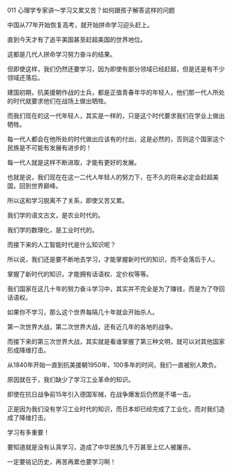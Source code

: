 011 心理学专家讲～学习又累又苦？如何跟孩子解答这样的问题





中国从77年开始恢复高考，就开始拼命学习迎头赶上。

直到今天才有了追平美国甚至赶超美国的世界地位。

这都是几代人拼命学习努力奋斗的结果。

但即使这样，我们仍然还要学习，因为即使有部分领域已经赶超，但是还是有不少领域还落后。



建国初期，抗美援朝作战的士兵，都是正值青春年华的年轻人，他们那一代人所处的时代就要求他们在战场上做出牺牲。

而我们现在的这一代年轻人，其实是一样的，只是这个时代要求我们在学业上做出牺牲。

每一代人都会在他所处的时代做出应该有的付出，这是必然的，否则这个国家这个民族是不可能有发展有进步的！

每一代人就是这样不断进取，才能有更好的发展。

也就是说，我们现在在这一二代人年轻人的努力下，在不久的将来必定会赶超美国，回到世界巅峰。

所以这和学习脱离不了关系，即使又苦又累。



我们学的语文古文，是农业时代的。

我们学的数理化，是工业时代的。

而接下来的人工智能时代是什么知识呢？

所以说，我们还是要不断地去学习，才能掌握新时代的知识，而不会落后于人。

掌握了新时代的知识，才能拥有话语权、定价权等等。

我们国家在这几十年的努力奋斗学习中，其实并不完全是为了赚钱，而是为了夺回话语权。



如果你不学习，那么这个世界每隔几十年就会开始杀人。

第一次世界大战，第二次世界大战，还有近几年的各地的战争。

而接下来的第三次世界大战，其实就是看谁掌握了第三种文明，就可以对其他国家形成降维打击。



从1840年开始一直到抗美援朝1950年，100多年的时间，我们一直被别人欺负。

原因就在于，我们缺少了学习工业革命的知识。

即使在抗日战争前15年引入德国军械，在战争爆发后仍然是不堪一击。

正是因为我们没有学习工业时代的知识，而日本却已经完成了工业化，而对我们造成了降维打击。

学习有多重要！

要知道就是没有认真学习，造成了中华民族几千万甚至上亿人被屠杀。

一定要铭记历史，再苦再累也要学习啊！





